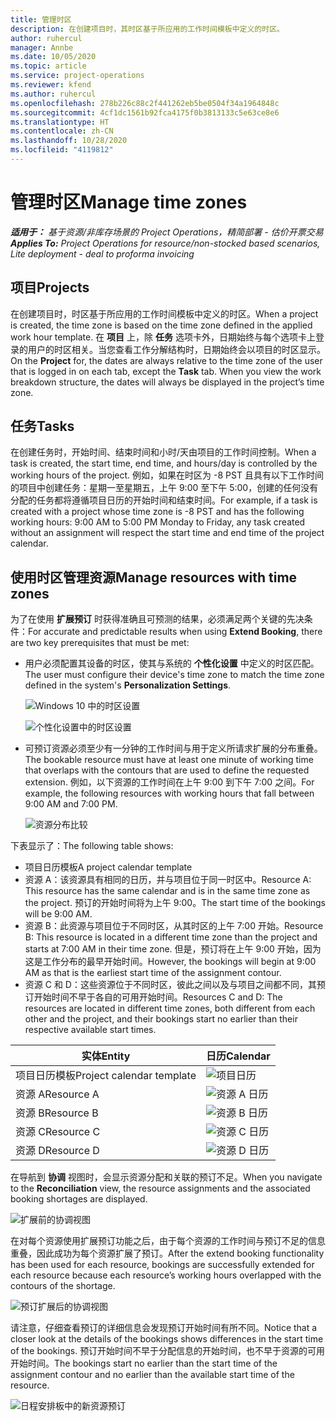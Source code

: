 ```yaml
---
title: 管理时区
description: 在创建项目时，其时区基于所应用的工作时间模板中定义的时区。
author: ruhercul
manager: Annbe
ms.date: 10/05/2020
ms.topic: article
ms.service: project-operations
ms.reviewer: kfend
ms.author: ruhercul
ms.openlocfilehash: 278b226c88c2f441262eb5be0504f34a1964848c
ms.sourcegitcommit: 4cf1dc1561b92fca4175f0b3813133c5e63ce8e6
ms.translationtype: HT
ms.contentlocale: zh-CN
ms.lasthandoff: 10/28/2020
ms.locfileid: "4119812"
---
```

# <a name="manage-time-zones"></a><span data-ttu-id="d2631-103">管理时区</span><span class="sxs-lookup"><span data-stu-id="d2631-103">Manage time zones</span></span>

<span data-ttu-id="d2631-104">_**适用于：** 基于资源/非库存场景的 Project Operations，精简部署 - 估价开票交易_</span><span class="sxs-lookup"><span data-stu-id="d2631-104">_**Applies To:** Project Operations for resource/non-stocked based scenarios, Lite deployment - deal to proforma invoicing_</span></span>


## <a name="projects"></a><span data-ttu-id="d2631-105">项目</span><span class="sxs-lookup"><span data-stu-id="d2631-105">Projects</span></span>

<span data-ttu-id="d2631-106">在创建项目时，时区基于所应用的工作时间模板中定义的时区。</span><span class="sxs-lookup"><span data-stu-id="d2631-106">When a project is created, the time zone is based on the time zone defined in the applied work hour template.</span></span> <span data-ttu-id="d2631-107">在 **项目** 上，除 **任务** 选项卡外，日期始终与每个选项卡上登录的用户的时区相关。当您查看工作分解结构时，日期始终会以项目的时区显示。</span><span class="sxs-lookup"><span data-stu-id="d2631-107">On the **Project** for, the dates are always relative to the time zone of the user that is logged in on each tab, except the **Task** tab. When you view the work breakdown structure, the dates will always be displayed in the project’s time zone.</span></span>

## <a name="tasks"></a><span data-ttu-id="d2631-108">任务</span><span class="sxs-lookup"><span data-stu-id="d2631-108">Tasks</span></span>

<span data-ttu-id="d2631-109">在创建任务时，开始时间、结束时间和小时/天由项目的工作时间控制。</span><span class="sxs-lookup"><span data-stu-id="d2631-109">When a task is created, the start time, end time, and hours/day is controlled by the working hours of the project.</span></span> <span data-ttu-id="d2631-110">例如，如果在时区为 -8 PST 且具有以下工作时间的项目中创建任务：星期一至星期五，上午 9:00 至下午 5:00，创建的任何没有分配的任务都将遵循项目日历的开始时间和结束时间。</span><span class="sxs-lookup"><span data-stu-id="d2631-110">For example, if a task is created with a project whose time zone is -8 PST and has the following working hours: 9:00 AM to 5:00 PM Monday to Friday, any task created without an assignment will respect the start time and end time of the project calendar.</span></span>

## <a name="manage-resources-with-time-zones"></a><span data-ttu-id="d2631-111">使用时区管理资源</span><span class="sxs-lookup"><span data-stu-id="d2631-111">Manage resources with time zones</span></span>

<span data-ttu-id="d2631-112">为了在使用 **扩展预订** 时获得准确且可预测的结果，必须满足两个关键的先决条件：</span><span class="sxs-lookup"><span data-stu-id="d2631-112">For accurate and predictable results when using **Extend Booking**, there are two key prerequisites that must be met:</span></span>  

- <span data-ttu-id="d2631-113">用户必须配置其设备的时区，使其与系统的 **个性化设置** 中定义的时区匹配。</span><span class="sxs-lookup"><span data-stu-id="d2631-113">The user must configure their device's time zone to match the time zone defined in the system's **Personalization Settings**.</span></span>
 
  ![Windows 10 中的时区设置](media/reconcile-assignments-03.png)

  ![个性化设置中的时区设置](media/reconcile-assignments-04.png)
 
- <span data-ttu-id="d2631-116">可预订资源必须至少有一分钟的工作时间与用于定义所请求扩展的分布重叠。</span><span class="sxs-lookup"><span data-stu-id="d2631-116">The bookable resource must have at least one minute of working time that overlaps with the contours that are used to define the requested extension.</span></span> <span data-ttu-id="d2631-117">例如，以下资源的工作时间在上午 9:00 到下午 7:00 之间。</span><span class="sxs-lookup"><span data-stu-id="d2631-117">For example, the following resources with working hours that fall between 9:00 AM and 7:00 PM.</span></span> 

  ![资源分布比较](media/reconcile-assignments-05.png)

<span data-ttu-id="d2631-119">下表显示了：</span><span class="sxs-lookup"><span data-stu-id="d2631-119">The following table shows:</span></span>

- <span data-ttu-id="d2631-120">项目日历模板</span><span class="sxs-lookup"><span data-stu-id="d2631-120">A project calendar template</span></span>
- <span data-ttu-id="d2631-121">资源 A：该资源具有相同的日历，并与项目位于同一时区中。</span><span class="sxs-lookup"><span data-stu-id="d2631-121">Resource A: This resource has the same calendar and is in the same time zone as the project.</span></span> <span data-ttu-id="d2631-122">预订的开始时间将为上午 9:00。</span><span class="sxs-lookup"><span data-stu-id="d2631-122">The start time of the bookings will be 9:00 AM.</span></span>
- <span data-ttu-id="d2631-123">资源 B：此资源与项目位于不同时区，从其时区的上午 7:00 开始。</span><span class="sxs-lookup"><span data-stu-id="d2631-123">Resource B: This resource is located in a different time zone than the project and starts at 7:00 AM in their time zone.</span></span> <span data-ttu-id="d2631-124">但是，预订将在上午 9:00 开始，因为这是工作分布的最早开始时间。</span><span class="sxs-lookup"><span data-stu-id="d2631-124">However, the bookings will begin at 9:00 AM as that is the earliest start time of the assignment contour.</span></span>
- <span data-ttu-id="d2631-125">资源 C 和 D：这些资源位于不同时区，彼此之间以及与项目之间都不同，其预订开始时间不早于各自的可用开始时间。</span><span class="sxs-lookup"><span data-stu-id="d2631-125">Resources C and D: The resources are located in different time zones, both different from each other and the project, and their bookings start no earlier than their respective available start times.</span></span>

|<span data-ttu-id="d2631-126">实体</span><span class="sxs-lookup"><span data-stu-id="d2631-126">Entity</span></span>  |<span data-ttu-id="d2631-127">日历</span><span class="sxs-lookup"><span data-stu-id="d2631-127">Calendar</span></span>  |
|-|-|
|<span data-ttu-id="d2631-128">项目日历模板</span><span class="sxs-lookup"><span data-stu-id="d2631-128">Project calendar template</span></span>   | ![项目日历](media/reconcile-assignments-06.png) |
|<span data-ttu-id="d2631-130">资源 A</span><span class="sxs-lookup"><span data-stu-id="d2631-130">Resource A</span></span>  | ![资源 A 日历](media/reconcile-assignments-06.png) |
|<span data-ttu-id="d2631-132">资源 B</span><span class="sxs-lookup"><span data-stu-id="d2631-132">Resource B</span></span>  |  ![资源 B 日历](media/reconcile-assignments-07.png) |
|<span data-ttu-id="d2631-134">资源 C</span><span class="sxs-lookup"><span data-stu-id="d2631-134">Resource C</span></span>  |  ![资源 C 日历](media/reconcile-assignments-08.png) |
|<span data-ttu-id="d2631-136">资源 D</span><span class="sxs-lookup"><span data-stu-id="d2631-136">Resource D</span></span>  | ![资源 D 日历](media/reconcile-assignments-09.png)  |
 
<span data-ttu-id="d2631-138">在导航到 **协调** 视图时，会显示资源分配和关联的预订不足。</span><span class="sxs-lookup"><span data-stu-id="d2631-138">When you navigate to the **Reconciliation** view, the resource assignments and the associated booking shortages are displayed.</span></span>

![扩展前的协调视图](media/reconcile-assignments-10.png)

<span data-ttu-id="d2631-140">在对每个资源使用扩展预订功能之后，由于每个资源的工作时间与预订不足的信息重叠，因此成功为每个资源扩展了预订。</span><span class="sxs-lookup"><span data-stu-id="d2631-140">After the extend booking functionality has been used for each resource, bookings are successfully extended for each resource because each resource’s working hours overlapped with the contours of the shortage.</span></span>

![预订扩展后的协调视图](media/reconcile-assignments-11.png) 

<span data-ttu-id="d2631-142">请注意，仔细查看预订的详细信息会发现预订开始时间有所不同。</span><span class="sxs-lookup"><span data-stu-id="d2631-142">Notice that a closer look at the details of the bookings shows differences in the start time of the bookings.</span></span> <span data-ttu-id="d2631-143">预订开始时间不早于分配信息的开始时间，也不早于资源的可用开始时间。</span><span class="sxs-lookup"><span data-stu-id="d2631-143">The bookings start no earlier than the start time of the assignment contour and no earlier than the available start time of the resource.</span></span>

![日程安排板中的新资源预订](media/reconcile-assignments-12.png)
